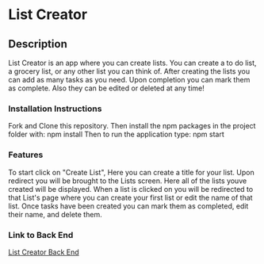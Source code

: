 # List Creator

## Description

List Creator is an app where you can create lists. You can create a to do list, a grocery list, or any other list you can think of. After creating the lists you can add as many tasks as you need. Upon completion you can mark them as complete. Also they can be edited or deleted at any time!

### Installation Instructions

Fork and Clone this repository. Then install the npm packages in the project folder with:
npm install
Then to run the application type:
npm start

### Features

To start click on "Create List", Here you can create a title for your list. Upon redirect you will be brought to the Lists screen. Here all of the lists youve created will be displayed. When a list is clicked on you will be redirected to that List's page where you can create your first list or edit the name of that list. Once tasks have been created you can mark them as completed, edit their name, and delete them.

### Link to Back End

[List Creator Back End](https://github.com/TylerLampel/phase-3-sinatra-react-project)
